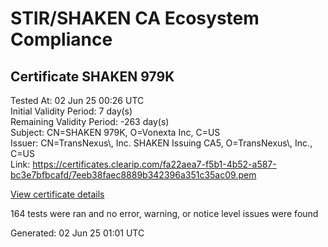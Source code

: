 # STIR/SHAKEN CA Ecosystem Compliance

## Certificate SHAKEN 979K

Tested At: 02 Jun 25 00:26 UTC\
Initial Validity Period: 7 day(s)\
Remaining Validity Period: -263 day(s)\
Subject: CN=SHAKEN 979K, O=Vonexta Inc, C=US\
Issuer: CN=TransNexus\\, Inc. SHAKEN Issuing CA5, O=TransNexus\\, Inc., C=US\
Link: https://certificates.clearip.com/fa22aea7-f5b1-4b52-a587-bc3e7bfbcafd/7eeb38faec8889b342396a351c35ac09.pem

[View certificate details](https://x509.io/?cert=MIICzDCCAnGgAwIBAgIQeIeNgoQKICEcl9wnbv1RljAKBggqhkjOPQQDAjBWMQswCQYDVQQGEwJVUzEZMBcGA1UEChMQVHJhbnNOZXh1cywgSW5jLjEsMCoGA1UEAxMjVHJhbnNOZXh1cywgSW5jLiBTSEFLRU4gSXNzdWluZyBDQTUwHhcNMjQwOTA0MTkxMDIxWhcNMjQwOTExMTkxMDIwWjA5MQswCQYDVQQGEwJVUzEUMBIGA1UEChMLVm9uZXh0YSBJbmMxFDASBgNVBAMTC1NIQUtFTiA5NzlLMFkwEwYHKoZIzj0CAQYIKoZIzj0DAQcDQgAE19mty0fO33FWvJrP%2F6mRHSsSkISFLR4j6nPtmS%2FqiLN8k0D6U1gs%2BlyrOQ%2BoB2e%2F0K9C60hHTSvmy0%2BzKKBkdKOCATwwggE4MAwGA1UdEwEB%2FwQCMAAwDgYDVR0PAQH%2FBAQDAgeAMB0GA1UdDgQWBBR3rVZuQIyRpnjE6RDChDVQcWiaXDAfBgNVHSMEGDAWgBTaALOH%2BII%2Fv7oiomRjtfYvzI51yjAXBgNVHSAEEDAOMAwGCmCGSAGG%2FwkBAQQwgaYGA1UdHwSBnjCBmzCBmKA6oDiGNmh0dHBzOi8vYXV0aGVudGljYXRlLWFwaS5pY29uZWN0aXYuY29tL2Rvd25sb2FkL3YxL2NybKJapFgwVjEUMBIGA1UEBwwLQnJpZGdld2F0ZXIxCzAJBgNVBAgMAk5KMRMwEQYDVQQDDApTVEktUEEgQ1JMMQswCQYDVQQGEwJVUzEPMA0GA1UECgwGU1RJLVBBMBYGCCsGAQUFBwEaBAowCKAGFgQ5NzlLMAoGCCqGSM49BAMCA0kAMEYCIQD2ElhpDoudCSPEoFD0%2BZ8%2Fl7cDDW0D3gqZj%2BrjkUgKgwIhAIQAxYCM2vyVVjc5MBkpk4If4qCSGnQFgryvr3DZpz7z)

164 tests were ran and no error, warning, or notice level issues were found


Generated: 02 Jun 25 01:01 UTC